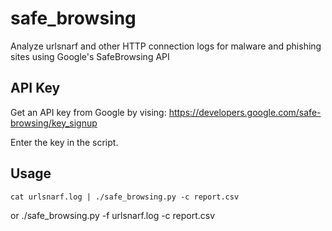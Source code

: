 safe_browsing
=============

Analyze urlsnarf and other HTTP connection logs for malware and phishing sites using Google's SafeBrowsing API


API Key
-------

Get an API key from Google by vising:
https://developers.google.com/safe-browsing/key_signup

Enter the key in the script.


Usage
-----

	cat urlsnarf.log | ./safe_browsing.py -c report.csv
or
	./safe_browsing.py -f urlsnarf.log -c report.csv
	

